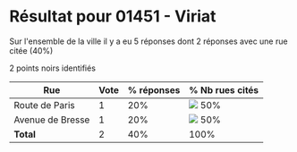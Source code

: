 # Résultat pour 01451 - Viriat

Sur l'ensemble de la ville il y a eu 5 réponses dont 2 réponses avec une rue citée (40%)

2 points noirs identifiés

| Rue | Vote | % réponses | % Nb rues cités|
|-----|------|------------|----------------|
| Route de Paris | 1 | 20% | <img src="../../img/bar_50.gif" />&nbsp;50%|
| Avenue de Bresse | 1 | 20% | <img src="../../img/bar_50.gif" />&nbsp;50%|
| **Total** | 2 | 40% | 100%|

